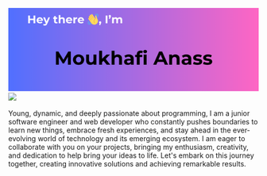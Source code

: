 [![WelcomeMessage](https://github.com/AdeniuObesu/AdeniuObesu/blob/main/header.png)](https://github.com/AdeniuObesu/)
![](https://komarev.com/ghpvc/?username=AdeniuObesu&color=ff69b4)

Young, dynamic, and deeply passionate about programming, I am a junior software engineer and web developer who constantly pushes boundaries to learn new things, embrace fresh experiences, and stay ahead in the ever-evolving world of technology and its emerging ecosystem. I am eager to collaborate with you on your projects, bringing my enthusiasm, creativity, and dedication to help bring your ideas to life. Let's embark on this journey together, creating innovative solutions and achieving remarkable results.
